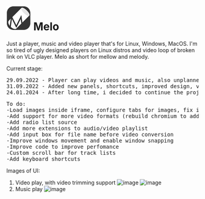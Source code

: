 # <img src="src/set/melo_logo/logo128.png" height="64px" width="auto"> Melo
Just a player, music and video player that's for Linux, Windows, MacOS. I'm so tired of ugly designed players on Linux distros and video loop of broken link on VLC player. 
Melo as short for mellow and melody.

Current stage:
<pre>
29.09.2022 - Player can play videos and music, also unplanned added functionlity to view images is being worked on. Dark mode is working
31.09.2022 - Added new panels, shortcuts, improved design, video/audio playlist seperation, unpause menu built, image zoom slider added
24.01.2024 - After long time, i decided to continue the project. App is now running using NW.js
</pre>
<pre>
To do:
-Load images inside iframe, configure tabs for images, fix image dragging when zoomed in
-Add support for more video formats (rebuild chromium to add support)
-Add radio list source
-Add more extensions to audio/video playlist
-Add input box for file name before video conversion
-Improve windows movement and enable window snapping
-Improve code to improve perfomance
-Custom scroll bar for track lists
-Add keyboard shortcuts
</pre>
Images of UI:
1. Video play, with video trimming support
![image](https://github.com/banekondic1996/Melo/assets/22860264/8440a346-a98b-475e-baeb-f9cbc41fb9b3)
![image](https://github.com/banekondic1996/Melo/assets/22860264/23640013-c79b-4483-9d06-8584f75f881d)
2. Music play
![image](https://github.com/banekondic1996/Melo/assets/22860264/7f21765e-959b-4773-be2f-dd6e45e1effd)


